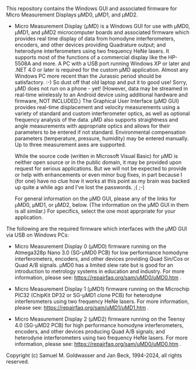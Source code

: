 This repository contains the Windows GUI and associated firmware for Micro Measurement Displays µMD0, µMD1, and µMD2.

* Micro Measurement Display (µMD) is a Windows GUI for use with µMD0, µMD1, and µMD2 microcomputer boards and associated firmware which provides real time display of data from homodyne interferometers, encoders, and other
  devices providing Quadrature output; and heterodyne interferometers using two frequency HeNe lasers.  It supports most of the functions of a commercial display like the HP-5508A and more.  A PC with a USB port running Windows XP
  or later and .NET 4.0 or later is required for the custom µMD application.  Almost any Windows PC more recent than the Jurassic period should be satisfactory. :-)  So dust off that old laptop and put it to good use! Sorry,
  µMD does not run on a phone - yet!  (However, data may be streamed in real-time wirelessly to an Android device using additional hardware and firmware, NOT INCLUDED.)  The Graphical User Interface (µMD GUI) provides
  real-time displacement and velocity measurements using a variety of standard and custom interferometer optics, as well as optional frequency analysis of the data.  µMD also supports straightness and angle measurements with
  appropriate optics and allows for their parameters to be entered if not standard.  Environmental compensation parameters (temperature, pressure, humidity) may be entered manually.  Up to three measurement axes are supported.

  While the source code (written in Microsoft Visual Basic) for µMD is neither open source or in the public domain, it may be provided upon request for serious applications.  But we will not be expected to provide or help with
  enhancements or even minor bug fixes, in part because I (for one) have no clue how it works at this point as my brain was backed up quite a while ago and I've lost the passwords. ;( ;-)

  For general information on the µMD GUI, please any of the links for µMD0, µMD1, or µMD2, below.  (The information on the µMD GUI in them is all similar.)  For specifics, select the one most apprpriate for your application.

The following are the required firmware which interfaces with the µMD GUI via USB on Windows PCs:

* Micro Measurement Display 0 (µMD0) firmware running on the Atmega328p Nano 3.0 (SG-µMD0 PCB) for low performance homodyne interferometers, encoders, and other devices providing Quad Sin/Cos or Quad A/B signals. µMD0 has a limited
   slew rate but is good for an introduction to metrology systems in education and industry.  For more information, please see: https://repairfaq.org/sam/uMD0/uMD0.htm .

* Micro Measurement Display 1 (µMD1) firmware running on the Microchip PIC32 (ChipKit DP32 or SG-µMD1 clone PCB) for heterodyne interferometers using two frequency HeNe lasers.  For more information, please see:
   https://repairfaq.org/sam/uMD1/uMD1.htm .

* Micro Measurement Display 2 (µMD2) firmware running on the Teensy 4.0 (SG-µMD2 PCB) for high performance homodyne interferometers, encoders, and other devices producing Quad A/B signals; and heterodyne interferometers using two
   frequency HeNe lasers.  For more information, please see: https://repairfaq.org/sam/uMD0/uMD0.htm .

Copyright (c) Samuel M. Goldwasser and Jan Beck, 1994-2024, all rights reserved.

